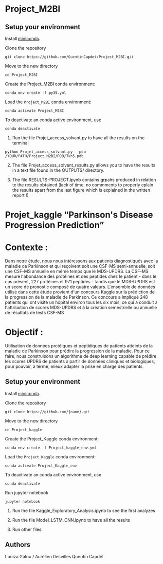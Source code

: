 # Project_M2BI


## Setup your environment

Install [miniconda](https://docs.conda.io/en/latest/miniconda.html).

Clone the repository

```
git clone https://github.com/QuentinCapdet/Project_M2BI.git
```

Move to the new directory

```
cd Project_M2BI
```

Create the Project_M2BI conda environment:

```
conda env create -f py35.yml
```

Load the `Project_M2BI` conda environment:

```
conda activate Project_M2BI
```
To deactivate an conda active environment, use

```
conda deactivate
```
1) Run the file Projet_access_solvant.py to have all the results on the terminal

```
python Projet_access_solvant.py --pdb /YOUR/PATH/Project_M2BI/PDB/7kh5.pdb
````
2) The file Projet_access_solvant_results.py allows you to have the results in a text file found in the OUTPUTS/ directory.

3) The file RESULTS-PROJECT.ipynb contains grpahs produced in relation to the results obtained (lack of time, no commments to properly eplain the results apart from the last figure which is explained in the written report  !)



# Projet_kaggle “Parkinson's Disease Progression Prediction”

# Contexte : 
Dans notre étude, nous nous intéressons aux patients diagnostiqués avec la maladie de Parkinson et qui reçoivent soit une CSF-MS semi-annuelle, soit une CSF-MS annuelle en même temps que le MDS-UPDRS.  La CSF-MS mesure l'abondance des protéines et des peptides chez le patient - dans le cas présent, 227 protéines et 971 peptides - tandis que le MDS-UPDRS  est un score de pronostic composé de quatre valeurs.
L'ensemble de données utilisé dans cette étude provient d'un concours Kaggle  sur la prédiction de la progression de la maladie de Parkinson. Ce concours a impliqué 248 patients qui ont visité un hôpital environ tous les six mois, ce qui a conduit à l'attribution de scores MDS-UPDRS et à la création semestrielle ou annuelle de résultats de tests CSF-MS

# Objectif : 
Utilisation de données protéiques et peptidiques de patients atteints de la maladie de Parkinson pour prédire la progression de la maladie. Pour ce faire, nous construisons un algorithme de deep learning capable de prédire les scores UPDRS de patients à partir de données cliniques et biologiques, pour pouvoir, à terme, mieux adapter la prise en charge des patients.

## Setup your environment

Install [miniconda](https://docs.conda.io/en/latest/miniconda.html).

Clone the repository

```
git clone https://github.com/{name}.git
```

Move to the new directory

```
cd Project_kaggle
```

Create the Project_Kaggle conda environment:

```
conda env create -f Project_kaggle_env.yml
```

Load the `Project_Kaggle` conda environment:

```
conda activate Project_Kaggle_env
```

To deactivate an conda active environment, use

```
conda deactivate
```

Run jupyter notebook

```
jupyter notebook
```

1) Run the file Kaggle_Exploratory_Analysis.ipynb to see the first analyzes

2) Run the file Model_LSTM_CNN.ipynb to have all the results

3) Run other files 

## Authors
Louiza Galou / Aurélien Desvilles Quentin Capdet
